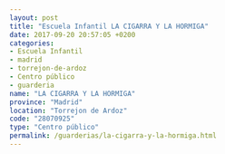 ```yaml
---
layout: post
title: "Escuela Infantil LA CIGARRA Y LA HORMIGA"
date: 2017-09-20 20:57:05 +0200
categories:
- Escuela Infantil
- madrid
- torrejon-de-ardoz
- Centro público
- guarderia
name: "LA CIGARRA Y LA HORMIGA"
province: "Madrid"
location: "Torrejon de Ardoz"
code: "28070925"
type: "Centro público"
permalink: /guarderias/la-cigarra-y-la-hormiga.html
---
```

